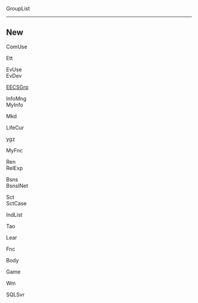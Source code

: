 GroupList

---

New  
---

ComUse

Ett    

EvUse  
EvDev  

[EECSGrp](EECSGrp.md)

InfoMng  
MyInfo

Mkd    


LifeCur 

ygz  

MyFnc  
 

Ren  
RelExp 


Bsns  
BsnsINet  

Sct  
SctCase   

IndList  


Tao  

Lear  

Fnc  

Body  

Game  

Wm  

SQLSvr  


 
 
